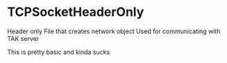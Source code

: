 # TCPSocketHeaderOnly
Header only File that creates network object Used for communicating with TAK server


This is pretty basic and kinda sucks
